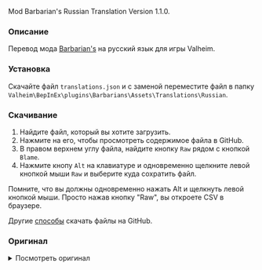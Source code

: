 Mod Barbarian's Russian Translation Version 1.1.0.

### Описание

Перевод мода [Barbarian's](https://www.nexusmods.com/valheim/mods/640) на русский язык для игры Valheim. 

### Установка

Скачайте файл `translations.json` и с заменой переместите файл в папку `Valheim\BepInEx\plugins\Barbarians\Assets\Translations\Russian`.

### Скачивание

1. Найдите файл, который вы хотите загрузить.
2. Нажмите на его, чтобы просмотреть содержимое файла в GitHub.
3. В правом верхнем углу файла, найдите кнопку `Raw` рядом с кнопкой `Blame`.
4. Нажмите кнопу `Alt` на клавиатуре и одновременно щелкните левой кнопкой мыши `Raw` и выберите куда сохратить файл.

Помните, что вы должны одновременно нажать Alt и щелкнуть левой кнопкой мыши. Просто нажав кнопку "Raw", вы откроете CSV в браузере.

Другие [способы](https://coderoad.ru/4604663/%D0%A1%D0%BA%D0%B0%D1%87%D0%B0%D1%82%D1%8C-%D0%BE%D1%82%D0%B4%D0%B5%D0%BB%D1%8C%D0%BD%D1%8B%D0%B5-%D1%84%D0%B0%D0%B9%D0%BB%D1%8B-%D1%81-GitHub) скачать файлы на GitHub.

### Оригинал 

<details>
  <summary>Посмотреть оригинал</summary>
  
```
{
  "ArmorBarbarianBronzeHelmetJD": "Barbarian's helmet",
  "ArmorBarbarianBronzeHelmetJD_desc": "A helmet made from a bronze alloy.",
  "ArmorBarbarianBronzeChestJD": "Barbarian's bronze armor",
  "ArmorBarbarianBronzeChestJD_desc": "A simple piece of metal attached to leather straps, leaves some things to be desired.",
  "ArmorBarbarianBronzeLegsJD": "Barbarian's pants",
  "ArmorBarbarianBronzeLegsJD_desc": "Fabric pants and leather boots with a fashionable bronze belt.",
  "ArmorBarbarianCapeJD": "Barbarian's fur cloak",
  "ArmorBarbarianCapeJD_desc": "Thick but short cape made of fur. Covers your back when your drunk raidmates can't."
}
```
  
</details>
